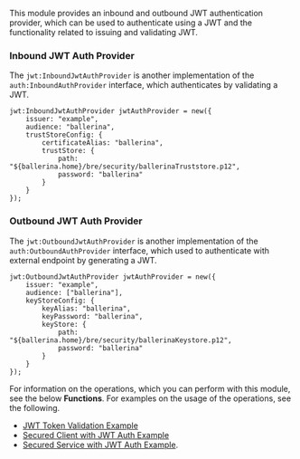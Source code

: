 This module provides an inbound and outbound JWT authentication provider, which can be used to authenticate using a JWT and the functionality related to issuing and validating JWT.

### Inbound JWT Auth Provider

The `jwt:InboundJwtAuthProvider` is another implementation of the `auth:InboundAuthProvider` interface, which authenticates by validating a JWT.

```ballerina
jwt:InboundJwtAuthProvider jwtAuthProvider = new({
    issuer: "example",
    audience: "ballerina",
    trustStoreConfig: {
        certificateAlias: "ballerina",
        trustStore: {
            path: "${ballerina.home}/bre/security/ballerinaTruststore.p12",
            password: "ballerina"
        }
    }
});
```

### Outbound JWT Auth Provider

The `jwt:OutboundJwtAuthProvider` is another implementation of the `auth:OutboundAuthProvider` interface, which used to authenticate with external endpoint by generating a JWT.

```ballerina
jwt:OutboundJwtAuthProvider jwtAuthProvider = new({
    issuer: "example",
    audience: ["ballerina"],
    keyStoreConfig: {
        keyAlias: "ballerina",
        keyPassword: "ballerina",
        keyStore: {
            path: "${ballerina.home}/bre/security/ballerinaKeystore.p12",
            password: "ballerina"
        }
    }
});
```

For information on the operations, which you can perform with this module, see the below **Functions**. For examples on the usage of the operations, see the following.
 * [JWT Token Validation Example](https://ballerina.io/learn/by-example/jwt-issue-validate.html)
 * [Secured Client with JWT Auth Example](https://ballerina.io/learn/by-example/secured-client-with-jwt-auth.html)
 * [Secured Service with JWT Auth Example](https://ballerina.io/learn/by-example/secured-service-with-jwt-auth.html).